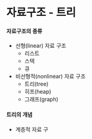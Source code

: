 # 자료구조 - 트리
#### 자료구조의 종류
* 선형(linear) 자료 구조
  * 리스트
  * 스택
  * 큐
* 비선형적(nonlinear) 자료 구조
  * 트리(tree)
  * 히프(heap)
  * 그래프(graph)

 #### 트리의 개념
 * 계층적 자료 구
